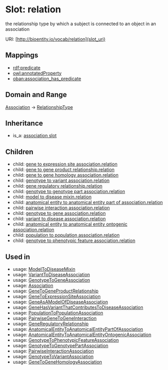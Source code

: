 # Slot: relation


the relationship type by which a subject is connected to an object in an association

URI: [http://bioentity.io/vocab/relation](slot_uri)
## Mappings

 * [rdf:predicate](http://purl.obolibrary.org/obo/rdf_predicate)
 * [owl:annotatedProperty](http://purl.obolibrary.org/obo/owl_annotatedProperty)
 * [oban:association_has_predicate](http://purl.obolibrary.org/obo/oban_association_has_predicate)
## Domain and Range

[Association](Association.md) -> [RelationshipType](RelationshipType.md)
## Inheritance

 *  is_a: [association slot](association_slot.md)
## Children

 *  child: [gene to expression site association.relation](gene_to_expression_site_association_relation.md)
 *  child: [gene to gene product relationship.relation](gene_to_gene_product_relationship_relation.md)
 *  child: [gene to gene homology association.relation](gene_to_gene_homology_association_relation.md)
 *  child: [genotype to variant association.relation](genotype_to_variant_association_relation.md)
 *  child: [gene regulatory relationship.relation](gene_regulatory_relationship_relation.md)
 *  child: [genotype to genotype part association.relation](genotype_to_genotype_part_association_relation.md)
 *  child: [model to disease mixin.relation](model_to_disease_mixin_relation.md)
 *  child: [anatomical entity to anatomical entity part of association.relation](anatomical_entity_to_anatomical_entity_part_of_association_relation.md)
 *  child: [pairwise interaction association.relation](pairwise_interaction_association_relation.md)
 *  child: [genotype to gene association.relation](genotype_to_gene_association_relation.md)
 *  child: [variant to disease association.relation](variant_to_disease_association_relation.md)
 *  child: [anatomical entity to anatomical entity ontogenic association.relation](anatomical_entity_to_anatomical_entity_ontogenic_association_relation.md)
 *  child: [population to population association.relation](population_to_population_association_relation.md)
 *  child: [genotype to phenotypic feature association.relation](genotype_to_phenotypic_feature_association_relation.md)
## Used in

 *  usage: [ModelToDiseaseMixin](ModelToDiseaseMixin.md)
 *  usage: [VariantToDiseaseAssociation](VariantToDiseaseAssociation.md)
 *  usage: [GenotypeToGeneAssociation](GenotypeToGeneAssociation.md)
 *  usage: [Association](Association.md)
 *  usage: [GeneToGeneProductRelationship](GeneToGeneProductRelationship.md)
 *  usage: [GeneToExpressionSiteAssociation](GeneToExpressionSiteAssociation.md)
 *  usage: [GeneAsAModelOfDiseaseAssociation](GeneAsAModelOfDiseaseAssociation.md)
 *  usage: [GeneHasVariantThatContributesToDiseaseAssociation](GeneHasVariantThatContributesToDiseaseAssociation.md)
 *  usage: [PopulationToPopulationAssociation](PopulationToPopulationAssociation.md)
 *  usage: [PairwiseGeneToGeneInteraction](PairwiseGeneToGeneInteraction.md)
 *  usage: [GeneRegulatoryRelationship](GeneRegulatoryRelationship.md)
 *  usage: [AnatomicalEntityToAnatomicalEntityPartOfAssociation](AnatomicalEntityToAnatomicalEntityPartOfAssociation.md)
 *  usage: [AnatomicalEntityToAnatomicalEntityOntogenicAssociation](AnatomicalEntityToAnatomicalEntityOntogenicAssociation.md)
 *  usage: [GenotypeToPhenotypicFeatureAssociation](GenotypeToPhenotypicFeatureAssociation.md)
 *  usage: [GenotypeToGenotypePartAssociation](GenotypeToGenotypePartAssociation.md)
 *  usage: [PairwiseInteractionAssociation](PairwiseInteractionAssociation.md)
 *  usage: [GenotypeToVariantAssociation](GenotypeToVariantAssociation.md)
 *  usage: [GeneToGeneHomologyAssociation](GeneToGeneHomologyAssociation.md)
